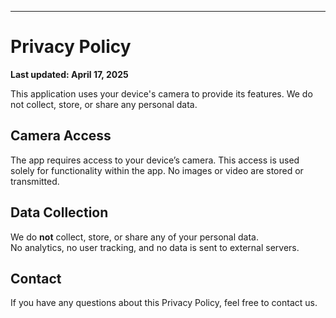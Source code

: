 
---

# Privacy Policy

**Last updated: April 17, 2025**

This application uses your device's camera to provide its features. We do not collect, store, or share any personal data.

## Camera Access

The app requires access to your device’s camera. This access is used solely for functionality within the app. No images or video are stored or transmitted.

## Data Collection

We do **not** collect, store, or share any of your personal data.  
No analytics, no user tracking, and no data is sent to external servers.

## Contact

If you have any questions about this Privacy Policy, feel free to contact us.
